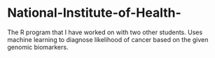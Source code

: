  # National-Institute-of-Health-
The R program that I have worked on with two other students. Uses machine learning to diagnose likelihood of cancer based on the given genomic biomarkers.
